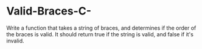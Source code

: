 # Valid-Braces-C-
Write a function that takes a string of braces, and determines if the order of the braces is valid. It should return true if the string is valid, and false if it's invalid.
